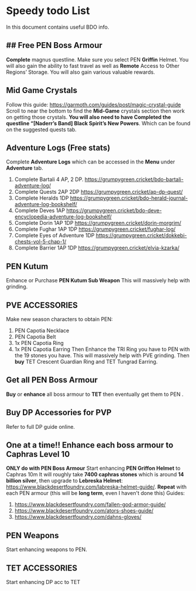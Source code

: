 # Speedy todo List

In this document contains useful BDO info.

## ## Free PEN Boss Armour

**Complete** magnus questline. Make sure you select PEN **Griffin** Helmet. You will also gain the ability to fast travel as well as **Remote** Access to Other Regions’ Storage. You will also gain various valuable rewards.

## Mid Game Crystals

Follow this guide: https://garmoth.com/guides/post/magic-crystal-guide
Scroll to near the bottom to find the **Mid-Game** crystals section then work on getting those crystals. **You will also need to have Completed the questline “[Naderr’s Band] Black Spirit’s New Powers**. Which can be found on the suggested quests tab.

## Adventure Logs (Free stats)

Complete **Adventure Logs** which can be accessed in the **Menu** under **Adventure** tab.
1. Complete Bartali 4 AP, 2 DP. https://grumpygreen.cricket/bdo-bartali-adventure-log/
2. Complete Quests 2AP 2DP https://grumpygreen.cricket/ap-dp-quest/
3. Complete Heralds 1DP https://grumpygreen.cricket/bdo-herald-journal-adventure-log-bookshelf/
4. Complete Deves 1AP https://grumpygreen.cricket/bdo-deve-encyclopedia-adventure-log-bookshelf/
5. Complete Dorin 1AP 1DP https://grumpygreen.cricket/dorin-morgrim/
6. Complete Fughar 1AP 1DP https://grumpygreen.cricket/fughar-log/
7. Complete Eyes of Adventure 1DP https://grumpygreen.cricket/dokkebi-chests-vol-5-chap-1/
8. Complete Barrier 1AP 1DP https://grumpygreen.cricket/elvia-kzarka/

## PEN Kutum
Enhance or Purchase **PEN Kutum Sub Weapon** This will massively help with grinding.

## PVE ACCESSORIES

Make new season characters to obtain PEN:
1. PEN Capotia Necklace
2. PEN Capotia Belt
3. 1x PEN Capotia Ring
4. 1x PEN Capotia Earring
Then Enhance the TRI Ring you have to PEN with the 19 stones you have. This will massively help with PVE grinding.
Then **buy** TET Crescent Guardian Ring and TET Tungrad Earring.

## Get all PEN Boss Armour

**Buy** or **enhance** all boss armour to **TET** then eventually get them to PEN .

## Buy DP Accessories for PVP

Refer to full DP guide online.

## One at a time!! Enhance each boss armour to Caphras Level 10

**ONLY do with PEN Boss Armour** Start enhancing **PEN Griffon Helmet** to Caphras 10m It will roughly take **7400 caphras stones** which is around **14 billion silver**, then upgrade to **Lebreska Helmet**: https://www.blackdesertfoundry.com/labreska-helmet-guide/.
**Repeat** with each PEN armour (this will be **long term**, even I haven't done this)
Guides:
1. https://www.blackdesertfoundry.com/fallen-god-armor-guide/
2. https://www.blackdesertfoundry.com/ators-shoes-guide/
3. https://www.blackdesertfoundry.com/dahns-gloves/

## PEN Weapons

Start enhancing weapons to PEN.

## TET ACCESSORIES

Start enhancing DP acc to TET


